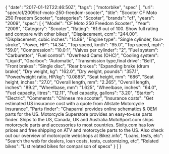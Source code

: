 {
    "date": "2017-01-12T22:46:50Z",
    "tags": [
        "motorbike",
        "spec"
    ],
    "url": "spec\/cf\/2009\/cf-moto-250-freedom-scooter",
    "title": "Scooter CF Moto 250 Freedom Scooter",
    "categories": "Scooter",
    "brands": "cf",
    "years": "2009",
    "spec": [
        {
            "Model": "CF Moto 250 Freedom Scooter",
            "Year": "2009",
            "Category": "Scooter",
            "Rating": "61.6 out of 100. Show full rating and compare with other bikes",
            "Displacement, ccm": "244.00",
            "Displacement, cubic inches": "14.89",
            "Engine type": "Single cylinder, four-stroke",
            "Power, HP": "14.34",
            "Top speed, km\/h": "95.0",
            "Top speed, mph": "59.0",
            "Compression": "10.0:1",
            "Valves per cylinder": "2",
            "Fuel system": "Carburettor",
            "Fuel control": "Overhead Cams (OHC)",
            "Cooling system": "Liquid",
            "Gearbox": "Automatic",
            "Transmission type,final drive": "Belt",
            "Front brakes": "Single disc",
            "Rear brakes": "Expanding brake (drum brake)",
            "Dry weight, kg": "162.0",
            "Dry weight, pounds": "357.1",
            "Power\/weight ratio, HP\/kg": "0.0885",
            "Seat height, mm": "686",
            "Seat height, inches": "27.0",
            "Overall length, mm": "2.265",
            "Overall length, inches": "89.2",
            "Wheelbase, mm": "1.625",
            "Wheelbase, inches": "64.0",
            "Fuel capacity, litres": "12.11",
            "Fuel capacity, gallons": "3.20",
            "Starter": "Electric",
            "Comments": "Chinese me scooter",
            "Insurance costs": "Get estimated US insurance cost with a quote from Allstate Motorcycle Insurance",
            "Parts finder": "Chaparral provides online schematics & OEM parts for the US.   Motorcycle Superstore provides an easy-to-use parts finder. Ships to the US, Canada, UK and Australia.MotoSport.com ships motorcycle parts and accessories to most countries.    Sixity.com has low prices and free shipping on ATV and motorcycle parts to the US. Also check out our overview of motorcycle webshops at Bikez.info",
            "Loans, tests, etc": "Search the web for dealers, loan costs, tests, customizing, etc",
            "Related bikes": "List related bikes for comparison of specs"
        }
    ]
}